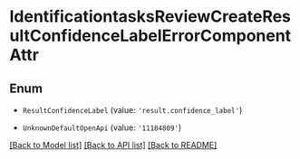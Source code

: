 # IdentificationtasksReviewCreateResultConfidenceLabelErrorComponentAttr


## Enum

* `ResultConfidenceLabel` (value: `'result.confidence_label'`)

* `UnknownDefaultOpenApi` (value: `'11184809'`)

[[Back to Model list]](../README.md#documentation-for-models) [[Back to API list]](../README.md#documentation-for-api-endpoints) [[Back to README]](../README.md)
